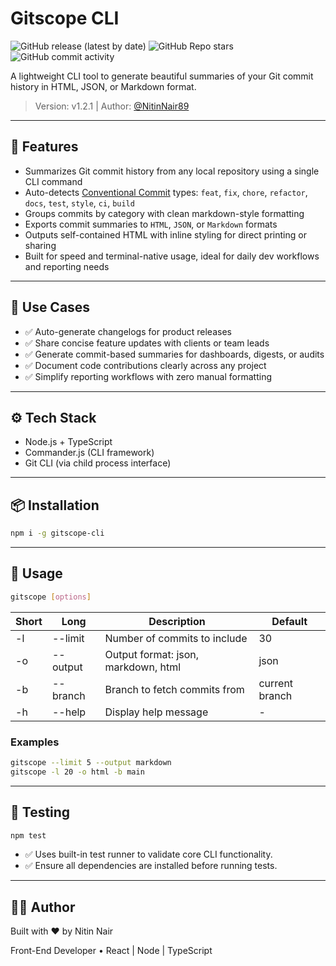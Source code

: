 # Gitscope CLI

![GitHub release (latest by date)](https://img.shields.io/github/v/release/NitinNair89/gitscope-cli) ![GitHub Repo stars](https://img.shields.io/github/stars/NitinNair89/gitscope-cli?style=social) ![GitHub commit activity](https://img.shields.io/github/commit-activity/m/NitinNair89/gitscope-cli)

A lightweight CLI tool to generate beautiful summaries of your Git commit history in HTML, JSON, or Markdown format.

> Version: v1.2.1 | Author: [@NitinNair89](https://github.com/NitinNair89)

---

<!-- GitHub SEO -->
<!-- keywords: gitscope, git summary tool, changelog generator, CLI git report, conventional commits, git html report, markdown changelog -->
<!-- description: gitscope-cli is a terminal-native tool that parses and summarizes Git commit history into clean changelogs. Supports export to HTML, JSON, and Markdown. -->

## 🚀 Features

- Summarizes Git commit history from any local repository using a single CLI command
- Auto-detects [Conventional Commit](https://www.conventionalcommits.org/en/v1.0.0/) types: `feat`, `fix`, `chore`, `refactor`, `docs`, `test`, `style`, `ci`, `build`
- Groups commits by category with clean markdown-style formatting
- Exports commit summaries to `HTML`, `JSON`, or `Markdown` formats
- Outputs self-contained HTML with inline styling for direct printing or sharing
- Built for speed and terminal-native usage, ideal for daily dev workflows and reporting needs

---

## 📌 Use Cases

- ✅ Auto-generate changelogs for product releases
- ✅ Share concise feature updates with clients or team leads
- ✅ Generate commit-based summaries for dashboards, digests, or audits
- ✅ Document code contributions clearly across any project
- ✅ Simplify reporting workflows with zero manual formatting

---

## ⚙️ Tech Stack

- Node.js + TypeScript
- Commander.js (CLI framework)
- Git CLI (via child process interface)

---

## 📦 Installation

```bash
npm i -g gitscope-cli
```

---

## 🧪 Usage

```bash
gitscope [options]
```

| Short | Long     | Description                         | Default        |
| ----- | -------- | ----------------------------------- | -------------- |
| -l    | --limit  | Number of commits to include        | 30             |
| -o    | --output | Output format: json, markdown, html | json           |
| -b    | --branch | Branch to fetch commits from        | current branch |
| -h    | --help   | Display help message                | -              |

### Examples

```bash
gitscope --limit 5 --output markdown
gitscope -l 20 -o html -b main
```

---

## 🧪 Testing

```bash
npm test
```

- ✅ Uses built-in test runner to validate core CLI functionality.
- ✅ Ensure all dependencies are installed before running tests.

---

## 👨‍💻 Author

Built with ❤️ by Nitin Nair

Front-End Developer • React | Node | TypeScript
